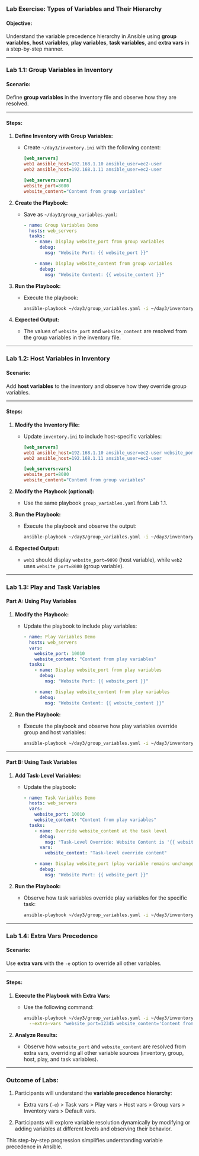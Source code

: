
### **Lab Exercise: Types of Variables and Their Hierarchy**  

#### **Objective:**  
Understand the variable precedence hierarchy in Ansible using **group variables**, **host variables**, **play variables**, **task variables**, and **extra vars** in a step-by-step manner.

---

### **Lab 1.1: Group Variables in Inventory**  

#### **Scenario:**  
Define **group variables** in the inventory file and observe how they are resolved.

---

#### **Steps:**  

1. **Define Inventory with Group Variables:**  

   - Create `~/day3/inventory.ini` with the following content:  
     ```ini
     [web_servers]
     web1 ansible_host=192.168.1.10 ansible_user=ec2-user
     web2 ansible_host=192.168.1.11 ansible_user=ec2-user

     [web_servers:vars]
     website_port=8080
     website_content="Content from group variables"
     ```

2. **Create the Playbook:**  

   - Save as `~/day3/group_variables.yaml`:  
     ```yaml
     - name: Group Variables Demo
       hosts: web_servers
       tasks:
         - name: Display website_port from group variables
           debug:
             msg: "Website Port: {{ website_port }}"

         - name: Display website_content from group variables
           debug:
             msg: "Website Content: {{ website_content }}"
     ```

3. **Run the Playbook:**  

   - Execute the playbook:  
     ```bash
     ansible-playbook ~/day3/group_variables.yaml -i ~/day3/inventory.ini
     ```

4. **Expected Output:**  

   - The values of `website_port` and `website_content` are resolved from the group variables in the inventory file.

---

### **Lab 1.2: Host Variables in Inventory**  

#### **Scenario:**  
Add **host variables** to the inventory and observe how they override group variables.

---

#### **Steps:**  

1. **Modify the Inventory File:**  

   - Update `inventory.ini` to include host-specific variables:  
     ```ini
     [web_servers]
     web1 ansible_host=192.168.1.10 ansible_user=ec2-user website_port=9090
     web2 ansible_host=192.168.1.11 ansible_user=ec2-user

     [web_servers:vars]
     website_port=8080
     website_content="Content from group variables"
     ```

2. **Modify the Playbook (optional):**  

   - Use the same playbook `group_variables.yaml` from Lab 1.1.  

3. **Run the Playbook:**  

   - Execute the playbook and observe the output:  
     ```bash
     ansible-playbook ~/day3/group_variables.yaml -i ~/day3/inventory.ini
     ```

4. **Expected Output:**  

   - `web1` should display `website_port=9090` (host variable), while `web2` uses `website_port=8080` (group variable).  

---

### **Lab 1.3: Play and Task Variables**  

#### **Part A: Using Play Variables**  

1. **Modify the Playbook:**  

   - Update the playbook to include play variables:  
     ```yaml
     - name: Play Variables Demo
       hosts: web_servers
       vars:
         website_port: 10010
         website_content: "Content from play variables"
       tasks:
         - name: Display website_port from play variables
           debug:
             msg: "Website Port: {{ website_port }}"

         - name: Display website_content from play variables
           debug:
             msg: "Website Content: {{ website_content }}"
     ```

2. **Run the Playbook:**  

   - Execute the playbook and observe how play variables override group and host variables:  
     ```bash
     ansible-playbook ~/day3/group_variables.yaml -i ~/day3/inventory.ini
     ```

---

#### **Part B: Using Task Variables**  

1. **Add Task-Level Variables:**  

   - Update the playbook:  
     ```yaml
     - name: Task Variables Demo
       hosts: web_servers
       vars:
         website_port: 10010
         website_content: "Content from play variables"
       tasks:
         - name: Override website_content at the task level
           debug:
             msg: "Task-Level Override: Website Content is '{{ website_content }}'"
           vars:
             website_content: "Task-level override content"

         - name: Display website_port (play variable remains unchanged)
           debug:
             msg: "Website Port: {{ website_port }}"
     ```

2. **Run the Playbook:**  

   - Observe how task variables override play variables for the specific task:  
     ```bash
     ansible-playbook ~/day3/group_variables.yaml -i ~/day3/inventory.ini
     ```

---

### **Lab 1.4: Extra Vars Precedence**  

#### **Scenario:**  
Use **extra vars** with the `-e` option to override all other variables.

---

#### **Steps:**  

1. **Execute the Playbook with Extra Vars:**  

   - Use the following command:  
     ```bash
     ansible-playbook ~/day3/group_variables.yaml -i ~/day3/inventory.ini \
       --extra-vars "website_port=12345 website_content='Content from extra vars'"
     ```

2. **Analyze Results:**  

   - Observe how `website_port` and `website_content` are resolved from extra vars, overriding all other variable sources (inventory, group, host, play, and task variables).

---

### **Outcome of Labs:**  

1. Participants will understand the **variable precedence hierarchy**:  
   - Extra vars (`-e`) > Task vars > Play vars > Host vars > Group vars > Inventory vars > Default vars.  

2. Participants will explore variable resolution dynamically by modifying or adding variables at different levels and observing their behavior.  

This step-by-step progression simplifies understanding variable precedence in Ansible.